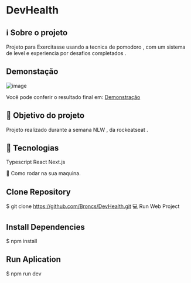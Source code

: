 # DevHealth

## ℹ️ Sobre o projeto

Projeto para Exercitasse usando a tecnica de pomodoro , com um sistema de level e experiencia por desafios completados .

## Demonstação

![image](https://user-images.githubusercontent.com/62390902/109502166-663e7c00-7a77-11eb-84e8-4399961a4ecc.png)

Você pode conferir o resultado final em: [Demonstração](https://dev-health-git-main-broncs.vercel.app/)

## 🎯 Objetivo do projeto

Projeto realizado durante a semana NLW , da rockeatseat .

## 📝 Tecnologias

Typescript
React
Next.js

👷 Como rodar na sua maquina.

## Clone Repository

$ git clone https://github.com/Broncs/DevHealth.git
💻 Run Web Project

## Install Dependencies

$ npm install

## Run Aplication

$ npm run dev

